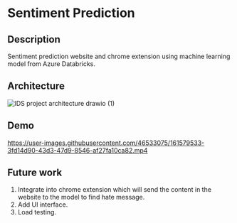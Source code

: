 # Sentiment Prediction
## Description
Sentiment prediction website and chrome extension using machine learning model from Azure Databricks.
## Architecture
![IDS project architecture drawio (1)](https://user-images.githubusercontent.com/46533075/163001093-c8270c42-d921-496f-aac8-89ae54526315.png)
## Demo
https://user-images.githubusercontent.com/46533075/161579533-3fd14d90-43d3-47d9-8546-af27fa10ca82.mp4



## Future work
1. Integrate into chrome extension which will send the content in the website to the model to find hate message.
2. Add UI interface.
3. Load testing.
